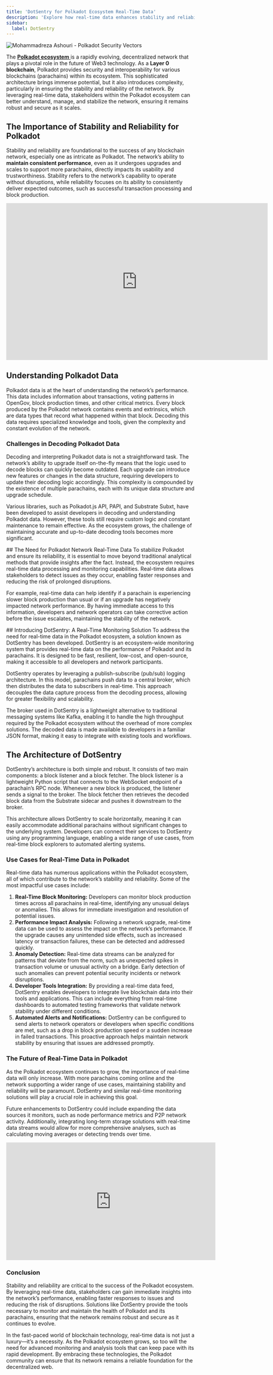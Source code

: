 ```yaml
---
title: 'DotSentry for Polkadot Ecosystem Real-Time Data'
description: 'Explore how real-time data enhances stability and reliability in the Polkadot ecosystem, ensuring robust and quick issue resolution.'
sidebar:
  label: DotSentry
---
```


![Mohammadreza Ashouri - Polkadot Security Vectors](/src/assets/sub0-2024/mohammadreza-sub0.webp)

The [**Polkadot ecosystem** ](https://dablock.com/ecosystem/)is a rapidly evolving, decentralized network that plays a pivotal role in the future of Web3 technology. As a **Layer 0 blockchain**, Polkadot provides security and interoperability for various blockchains (parachains) within its ecosystem. This sophisticated architecture brings immense potential, but it also introduces complexity, particularly in ensuring the stability and reliability of the network. By leveraging real-time data, stakeholders within the Polkadot ecosystem can better understand, manage, and stabilize the network, ensuring it remains robust and secure as it scales.

## The Importance of Stability and Reliability for Polkadot
Stability and reliability are foundational to the success of any blockchain network, especially one as intricate as Polkadot. The network’s ability to **maintain consistent performance**, even as it undergoes upgrades and scales to support more parachains, directly impacts its usability and trustworthiness. Stability refers to the network’s capability to operate without disruptions, while reliability focuses on its ability to consistently deliver expected outcomes, such as successful transaction processing and block production.

<iframe allowfullscreen="allowfullscreen" frameborder="0" height="420" src="https://docs.google.com/presentation/d/e/2PACX-1vQyXZUeyyl3W8gXxzy_R4Z8agDhu-pdS717dVZmEoSqim0biVqfj5TjK9hi3Fvb8FfXlt1I81opN7Nz/embed?start=false&loop=false&delayms=60000" width="700"><span class="mce_SELRES_start" data-mce-type="bookmark" style="display: inline-block; width: 0px; overflow: hidden; line-height: 0;">﻿</span></iframe>

## Understanding Polkadot Data
Polkadot data is at the heart of understanding the network’s performance. This data includes information about transactions, voting patterns in OpenGov, block production times, and other critical metrics. Every block produced by the Polkadot network contains events and extrinsics, which are data types that record what happened within that block. Decoding this data requires specialized knowledge and tools, given the complexity and constant evolution of the network.

### Challenges in Decoding Polkadot Data
Decoding and interpreting Polkadot data is not a straightforward task. The network’s ability to upgrade itself on-the-fly means that the logic used to decode blocks can quickly become outdated. Each upgrade can introduce new features or changes in the data structure, requiring developers to update their decoding logic accordingly. This complexity is compounded by the existence of multiple parachains, each with its unique data structure and upgrade schedule.

Various libraries, such as Polkadot.js API, PAPI, and Substrate Subxt, have been developed to assist developers in decoding and understanding Polkadot data. However, these tools still require custom logic and constant maintenance to remain effective. As the ecosystem grows, the challenge of maintaining accurate and up-to-date decoding tools becomes more significant.

## The Need for Polkadot Network Real-Time Data
To stabilize Polkadot and ensure its reliability, it is essential to move beyond traditional analytical methods that provide insights after the fact. Instead, the ecosystem requires real-time data processing and monitoring capabilities. Real-time data allows stakeholders to detect issues as they occur, enabling faster responses and reducing the risk of prolonged disruptions.

For example, real-time data can help identify if a parachain is experiencing slower block production than usual or if an upgrade has negatively impacted network performance. By having immediate access to this information, developers and network operators can take corrective action before the issue escalates, maintaining the stability of the network.

## Introducing DotSentry: A Real-Time Monitoring Solution
To address the need for real-time data in the Polkadot ecosystem, a solution known as DotSentry has been developed. DotSentry is an ecosystem-wide monitoring system that provides real-time data on the performance of Polkadot and its parachains. It is designed to be fast, resilient, low-cost, and open-source, making it accessible to all developers and network participants.

DotSentry operates by leveraging a publish-subscribe (pub/sub) logging architecture. In this model, parachains push data to a central broker, which then distributes the data to subscribers in real-time. This approach decouples the data capture process from the decoding process, allowing for greater flexibility and scalability.

The broker used in DotSentry is a lightweight alternative to traditional messaging systems like Kafka, enabling it to handle the high throughput required by the Polkadot ecosystem without the overhead of more complex solutions. The decoded data is made available to developers in a familiar JSON format, making it easy to integrate with existing tools and workflows.

## The Architecture of DotSentry
DotSentry’s architecture is both simple and robust. It consists of two main components: a block listener and a block fetcher. The block listener is a lightweight Python script that connects to the WebSocket endpoint of a parachain’s RPC node. Whenever a new block is produced, the listener sends a signal to the broker. The block fetcher then retrieves the decoded block data from the Substrate sidecar and pushes it downstream to the broker.

This architecture allows DotSentry to scale horizontally, meaning it can easily accommodate additional parachains without significant changes to the underlying system. Developers can connect their services to DotSentry using any programming language, enabling a wide range of use cases, from real-time block explorers to automated alerting systems.

### Use Cases for Real-Time Data in Polkadot
Real-time data has numerous applications within the Polkadot ecosystem, all of which contribute to the network’s stability and reliability. Some of the most impactful use cases include:
1. **Real-Time Block Monitoring:** Developers can monitor block production times across all parachains in real-time, identifying any unusual delays or anomalies. This allows for immediate investigation and resolution of potential issues.
2. **Performance Impact Analysis:** Following a network upgrade, real-time data can be used to assess the impact on the network’s performance. If the upgrade causes any unintended side effects, such as increased latency or transaction failures, these can be detected and addressed quickly.
3. **Anomaly Detection:** Real-time data streams can be analyzed for patterns that deviate from the norm, such as unexpected spikes in transaction volume or unusual activity on a bridge. Early detection of such anomalies can prevent potential security incidents or network disruptions.
4. **Developer Tools Integration:** By providing a real-time data feed, DotSentry enables developers to integrate live blockchain data into their tools and applications. This can include everything from real-time dashboards to automated testing frameworks that validate network stability under different conditions.
5. **Automated Alerts and Notifications:** DotSentry can be configured to send alerts to network operators or developers when specific conditions are met, such as a drop in block production speed or a sudden increase in failed transactions. This proactive approach helps maintain network stability by ensuring that issues are addressed promptly.

### The Future of Real-Time Data in Polkadot
As the Polkadot ecosystem continues to grow, the importance of real-time data will only increase. With more parachains coming online and the network supporting a wider range of use cases, maintaining stability and reliability will be paramount. DotSentry and similar real-time monitoring solutions will play a crucial role in achieving this goal.

Future enhancements to DotSentry could include expanding the data sources it monitors, such as node performance metrics and P2P network activity. Additionally, integrating long-term storage solutions with real-time data streams would allow for more comprehensive analyses, such as calculating moving averages or detecting trends over time.

<iframe allowfullscreen="allowfullscreen" frameborder="0" height="315" src="https://www.youtube.com/embed/UITlENq0fhw?si=vbhuh6CcLlABG-VN" title="YouTube video player" width="560"></iframe>

### Conclusion
Stability and reliability are critical to the success of the Polkadot ecosystem. By leveraging real-time data, stakeholders can gain immediate insights into the network’s performance, enabling faster responses to issues and reducing the risk of disruptions. Solutions like DotSentry provide the tools necessary to monitor and maintain the health of Polkadot and its parachains, ensuring that the network remains robust and secure as it continues to evolve.

In the fast-paced world of blockchain technology, real-time data is not just a luxury—it’s a necessity. As the Polkadot ecosystem grows, so too will the need for advanced monitoring and analysis tools that can keep pace with its rapid development. By embracing these technologies, the Polkadot community can ensure that its network remains a reliable foundation for the decentralized web.